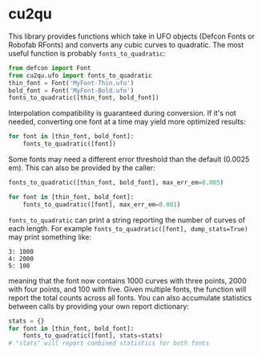 # cu2qu

This library provides functions which take in UFO objects (Defcon Fonts or
Robofab RFonts) and converts any cubic curves to quadratic. The most useful
function is probably `fonts_to_quadratic`:

```python
from defcon import Font
from cu2qu.ufo import fonts_to_quadratic
thin_font = Font('MyFont-Thin.ufo')
bold_font = Font('MyFont-Bold.ufo')
fonts_to_quadratic([thin_font, bold_font])
```

Interpolation compatibility is guaranteed during conversion. If it's not
needed, converting one font at a time may yield more optimized results:

```python
for font in [thin_font, bold_font]:
    fonts_to_quadratic([font])
```

Some fonts may need a different error threshold than the default (0.0025 em).
This can also be provided by the caller:

```python
fonts_to_quadratic([thin_font, bold_font], max_err_em=0.005)
```

```python
for font in [thin_font, bold_font]:
    fonts_to_quadratic([font], max_err_em=0.001)
```

`fonts_to_quadratic` can print a string reporting the number of curves of each
length. For example `fonts_to_quadratic([font], dump_stats=True)` may print
something like:

```
3: 1000
4: 2000
5: 100
```

meaning that the font now contains 1000 curves with three points, 2000 with four
points, and 100 with five. Given multiple fonts, the function will report the
total counts across all fonts. You can also accumulate statistics between calls
by providing your own report dictionary:

```python
stats = {}
for font in [thin_font, bold_font]:
    fonts_to_quadratic([font], stats=stats)
# "stats" will report combined statistics for both fonts
```
